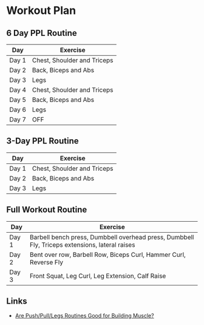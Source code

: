 # Workout Plan

## 6 Day PPL Routine

| Day   | Exercise                    |
| ----- | --------------------------- |
| Day 1 | Chest, Shoulder and Triceps |
| Day 2 | Back, Biceps and Abs        |
| Day 3 | Legs                        |
| Day 4 | Chest, Shoulder and Triceps |
| Day 5 | Back, Biceps and Abs        |
| Day 6 | Legs                        |
| Day 7 | OFF                         |


## 3-Day PPL Routine

| Day   | Exercise                    |
| ----- | --------------------------- |
| Day 1 | Chest, Shoulder and Triceps |
| Day 2 | Back, Biceps and Abs        |
| Day 3 | Legs                        |

## Full Workout Routine

| Day   | Exercise                                                                                       |
| ----- | ---------------------------------------------------------------------------------------------- |
| Day 1 | Barbell bench press, Dumbbell overhead press, Dumbbell Fly, Triceps extensions, lateral raises |
| Day 2 | Bent over row, Barbell Row, Biceps Curl, Hammer Curl, Reverse Fly                          |
| Day 3 | Front Squat, Leg Curl, Leg Extension, Calf Raise                                               |

## Links

- [Are Push/Pull/Legs Routines Good for Building Muscle?](https://outlift.com/push-pull-legs/)